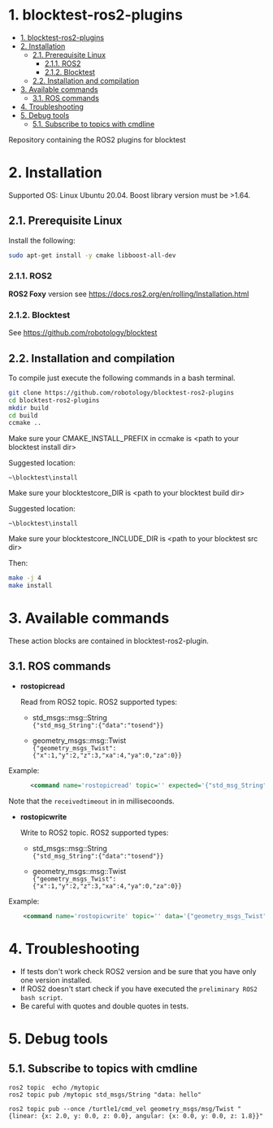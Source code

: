 # 1. blocktest-ros2-plugins


- [1. blocktest-ros2-plugins](#1-blocktest-ros2-plugins)
- [2. Installation](#2-installation)
  - [2.1. Prerequisite Linux](#21-prerequisite-linux)
    - [2.1.1. ROS2](#211-ros2)
    - [2.1.2. Blocktest](#212-blocktest)
  - [2.2. Installation and compilation](#22-installation-and-compilation)
- [3. Available commands](#3-available-commands)
  - [3.1. ROS commands](#31-ros-commands)
- [4. Troubleshooting](#4-troubleshooting)
- [5. Debug tools](#5-debug-tools)
  - [5.1. Subscribe to topics with cmdline](#51-subscribe-to-topics-with-cmdline)


Repository containing the ROS2 plugins for blocktest


# 2. Installation

Supported OS: Linux Ubuntu 20.04.
Boost library version must be >1.64.


## 2.1. Prerequisite Linux

Install the following:
```bash
sudo apt-get install -y cmake libboost-all-dev
```

### 2.1.1. ROS2
**ROS2 Foxy** version see https://docs.ros2.org/en/rolling/Installation.html

### 2.1.2. Blocktest
See https://github.com/robotology/blocktest


## 2.2. Installation and compilation

To compile just execute the following commands in a bash
terminal.
```bash
git clone https://github.com/robotology/blocktest-ros2-plugins     
cd blocktest-ros2-plugins
mkdir build
cd build
ccmake ..
```
Make sure your CMAKE_INSTALL_PREFIX in ccmake is \<path to your blocktest install dir\>

Suggested location:
```
~\blocktest\install
```

Make sure your blocktestcore_DIR is \<path to your blocktest build dir\>

Suggested location:
```
~\blocktest\install
```

Make sure your blocktestcore_INCLUDE_DIR is \<path to your blocktest src dir\>



Then:

```bash
make -j 4
make install
```

# 3. Available commands
These action blocks are contained in blocktest-ros2-plugin.

## 3.1. ROS commands

-   **rostopicread**

    Read from ROS2 topic.
    ROS2 supported types:
    - std_msgs::msg::String  
      ```{"std_msg_String":{"data":"tosend"}}```

    - geometry_msgs::msg::Twist  
      ```{"geometry_msgs_Twist":{"x":1,"y":2,"z":3,"xa":4,"ya":0,"za":0}}```

  Example:  
  ```xml
        <command name='rostopicread' topic='' expected='{"std_msg_String":{"data":"tosend"}}' receiverimeout="10000" repetitions='1' wait='0' reporterror='true'/>
  ```
Note that the `receivedtimeout` in in millisecoonds.

-   **rostopicwrite**

    Write to ROS2 topic.
    ROS2 supported types:
    - std_msgs::msg::String  
      ```{"std_msg_String":{"data":"tosend"}}```

    - geometry_msgs::msg::Twist  
      ```{"geometry_msgs_Twist":{"x":1,"y":2,"z":3,"xa":4,"ya":0,"za":0}}```

Example:

```xml
    <command name='rostopicwrite' topic='' data='{"geometry_msgs_Twist":{"x":1,"y":2,"z":3,"xa":4,"ya":0,"za":0}}' repetitions='1' wait='0' reporterror='true'/>
```

# 4. Troubleshooting

- If tests don't work check ROS2 version and be sure that you have only one version installed.
- If ROS2 doesn't start check if you have executed the `preliminary ROS2 bash script`.
- Be careful with quotes and double quotes in tests.

# 5. Debug tools

## 5.1. Subscribe to topics with cmdline

`ros2 topic  echo /mytopic`  
`ros2 topic pub /mytopic std_msgs/String "data: hello"`  


`ros2 topic pub --once /turtle1/cmd_vel geometry_msgs/msg/Twist "  {linear: {x: 2.0, y: 0.0, z: 0.0}, angular: {x: 0.0, y: 0.0, z: 1.8}}"`
